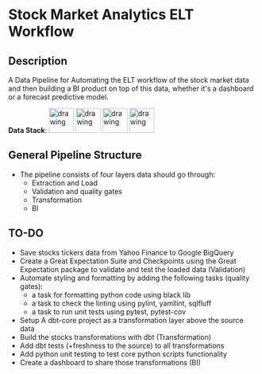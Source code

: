 # Stock Market Analytics ELT Workflow

## Description
A Data Pipeline for Automating the ELT workflow of the stock market data and then building a BI product on top of this data, whether it's a dashboard or a forecast predictive model.

**Data Stack**:
<img src="https://seeklogo.com/images/D/dbt-logo-500AB0BAA7-seeklogo.com.png" alt="drawing" width="50"/>
<img src="https://cwiki.apache.org/confluence/download/attachments/145723561/airflow_transparent.png?api=v2" alt="drawing" width="50"/>
<img src="https://greatexpectations.io/static/protag-f9bde762a58323b62e2c19c514c74ba8.png" alt="drawing" width="50"/>
<img src="https://cdn.icon-icons.com/icons2/2699/PNG/512/google_bigquery_logo_icon_168150.png" alt="drawing" width="50"/>


## General Pipeline Structure
- The pipeline consists of four layers data should go through:
    - Extraction and Load
    - Validation and quality gates
    - Transformation
    - BI

## TO-DO
- Save stocks tickers data from Yahoo Finance to Google BigQuery
- Create a Great Expectation Suite and Checkpoints using the Great Expectation package to validate and test the loaded data (Validation)
- Automate styling and formatting by adding the following tasks (quality gates):
    - a task for formatting python code using black lib
    - a task to check the linting using pylint, yamllint, sqlfluff
    - a task to run unit tests using pytest, pytest-cov
- Setup A dbt-core project as a transformation layer above the source data
- Build the stocks transformations with dbt (Transformation)
- Add dbt tests (+freshness to the source) to all transformations
- Add python unit testing to test core python scripts functionality
- Create a dashboard to share those transformations (BI)
